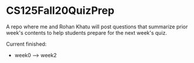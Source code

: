 # CS125Fall20QuizPrep
A repo where me and Rohan Khatu will post questions that summarize prior week's contents to help students prepare for the next week's quiz.

Current finished:
  * week0 --> week2
